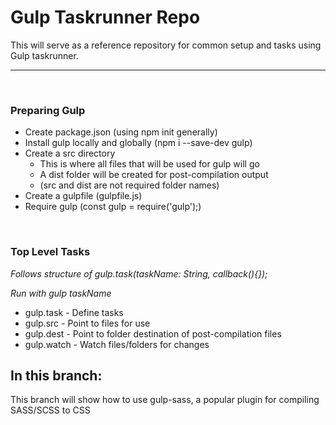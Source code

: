 <h1>Gulp Taskrunner Repo</h1>
<p>This will serve as a reference repository for common setup and tasks using Gulp taskrunner.</p>

<hr>
<br>
<h3>Preparing Gulp</h3>
<ul>
    <li>Create package.json (using npm init generally)</li>
    <li>Install gulp locally and globally (npm i --save-dev gulp)</li>
    <li>
        Create a src directory
        <ul>
            <li>This is where all files that will be used for gulp will go</li>
            <li>A dist folder will be created for post-compilation output</li>
            <li>(src and dist are not required folder names)</li>
        </ul>
    </li>
    <li>Create a gulpfile (gulpfile.js)</li>
    <li>Require gulp (const gulp = require('gulp');)</li>
</ul>

<br>

<h3>Top Level Tasks</h3>
<p><em>Follows structure of gulp.task(taskName: String, callback(){});</em></p>
<p><em>Run with gulp taskName</em></p>
<ul>
    <li>gulp.task - Define tasks</li>
    <li>gulp.src - Point to files for use</li>
    <li>gulp.dest - Point to folder destination of post-compilation files</li>
    <li>gulp.watch - Watch files/folders for changes</li>
</ul>

<h2>In this branch:</h2>
<p>This branch will show how to use gulp-sass, a popular plugin for compiling SASS/SCSS to CSS</p>